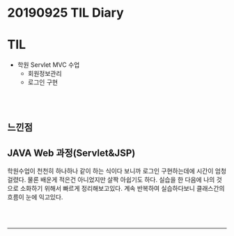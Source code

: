 # 20190925 TIL Diary
# **TIL** <br>
- 학원 Servlet MVC 수업 <br>
   - 회원정보관리 
   - 로그인 구현


<br><br> 

## **느낀점** <br>
## JAVA Web 과정(Servlet&JSP)
학원수업이 천천히 하나하나 같이 하는 식이다 보니까 로그인 구현하는데에 시간이 엄청 걸렸다. 물론 배운게 적은건 아니었지만 살짝 아쉽기도 하다.  실습을 한 다음에 나의 것으로 소화하기 위해서 빠르게 정리해보고있다. 
계속 반복하여 실습하다보니 클래스간의 흐름이 눈에 익고있다.

<br><br>
* * *